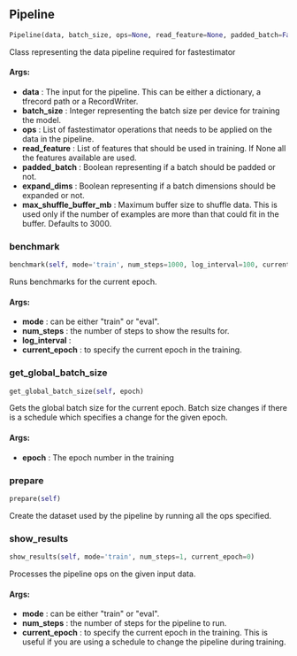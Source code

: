 ## Pipeline
```python
Pipeline(data, batch_size, ops=None, read_feature=None, padded_batch=False, expand_dims=False, max_shuffle_buffer_mb=3000)
```
Class representing the data pipeline required for fastestimator

#### Args:

* **data** :  The input for the pipeline. This can be either a dictionary, a tfrecord path or a RecordWriter.
* **batch_size** :  Integer representing the batch size per device for training the model.
* **ops** :  List of fastestimator operations that needs to be applied on the data in the pipeline.
* **read_feature** :  List of features that should be used in training. If None all the features available are used.
* **padded_batch** :  Boolean representing if a batch should be padded or not.
* **expand_dims** :  Boolean representing if a batch dimensions should be expanded or not.
* **max_shuffle_buffer_mb** :  Maximum buffer size to shuffle data. This is used only if the number of examples are        more than that could fit in the buffer. Defaults to 3000.

### benchmark
```python
benchmark(self, mode='train', num_steps=1000, log_interval=100, current_epoch=0)
```
Runs benchmarks for the current epoch.

#### Args:

* **mode** :  can be either "train" or "eval".
* **num_steps** :  the number of steps to show the results for.
* **log_interval** : 
* **current_epoch** :  to specify the current epoch in the training.        

### get_global_batch_size
```python
get_global_batch_size(self, epoch)
```
Gets the global batch size for the current epoch. Batch size changes if there is a schedule which specifies a        change for the given epoch.

#### Args:

* **epoch** :  The epoch number in the training        

### prepare
```python
prepare(self)
```
Create the dataset used by the pipeline by running all the ops specified.        

### show_results
```python
show_results(self, mode='train', num_steps=1, current_epoch=0)
```
Processes the pipeline ops on the given input data.

#### Args:

* **mode** :  can be either "train" or "eval".
* **num_steps** :  the number of steps for the pipeline to run.
* **current_epoch** :  to specify the current epoch in the training. This is useful if you are using a schedule to                change the pipeline during training.        